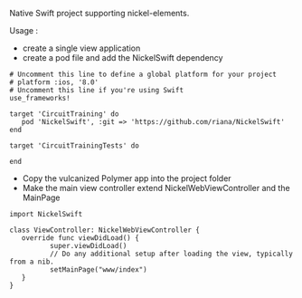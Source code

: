 Native Swift project supporting nickel-elements.

Usage :
- create a single view application
- create a pod file and add the NickelSwift dependency

```
# Uncomment this line to define a global platform for your project
# platform :ios, '8.0'
# Uncomment this line if you're using Swift
use_frameworks!

target 'CircuitTraining' do
   pod 'NickelSwift', :git => 'https://github.com/riana/NickelSwift'
end

target 'CircuitTrainingTests' do

end
```
- Copy the vulcanized Polymer app into the project folder
- Make the main view controller extend NickelWebViewController and the MainPage

```
import NickelSwift

class ViewController: NickelWebViewController {
   override func viewDidLoad() {
          super.viewDidLoad()
          // Do any additional setup after loading the view, typically from a nib.
          setMainPage("www/index")
   }
}
```
